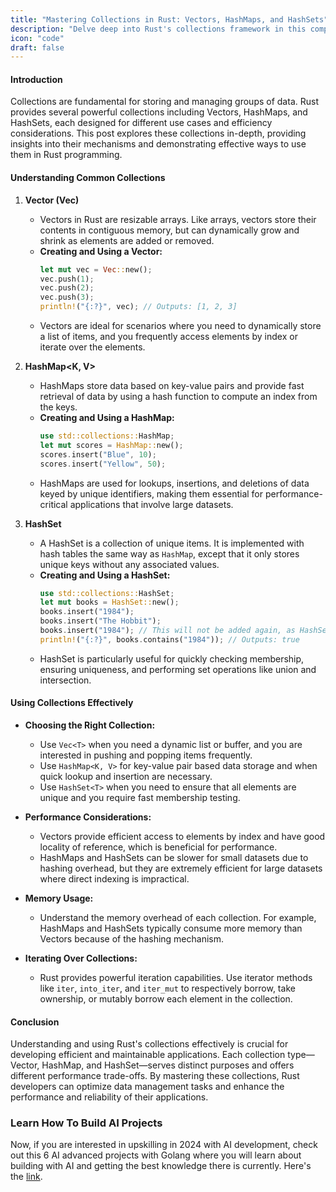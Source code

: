 ```yaml
---
title: "Mastering Collections in Rust: Vectors, HashMaps, and HashSets"
description: "Delve deep into Rust's collections framework in this comprehensive guide, exploring the intricacies of Vectors, HashMaps, and HashSets. Learn how to utilize these collections effectively to build more efficient and robust Rust applications. This post is packed with technical insights, practical coding examples, and best practices tailored for advanced Rust developers."
icon: "code"
draft: false
---
```


#### Introduction

Collections are fundamental for storing and managing groups of data. Rust provides several powerful collections including Vectors, HashMaps, and HashSets, each designed for different use cases and efficiency considerations. This post explores these collections in-depth, providing insights into their mechanisms and demonstrating effective ways to use them in Rust programming.

#### Understanding Common Collections

1. **Vector (Vec<T>)**

   - Vectors in Rust are resizable arrays. Like arrays, vectors store their contents in contiguous memory, but can dynamically grow and shrink as elements are added or removed.
   - **Creating and Using a Vector:**
     ```rust
     let mut vec = Vec::new();
     vec.push(1);
     vec.push(2);
     vec.push(3);
     println!("{:?}", vec); // Outputs: [1, 2, 3]
     ```
   - Vectors are ideal for scenarios where you need to dynamically store a list of items, and you frequently access elements by index or iterate over the elements.

2. **HashMap<K, V>**

   - HashMaps store data based on key-value pairs and provide fast retrieval of data by using a hash function to compute an index from the keys.
   - **Creating and Using a HashMap:**
     ```rust
     use std::collections::HashMap;
     let mut scores = HashMap::new();
     scores.insert("Blue", 10);
     scores.insert("Yellow", 50);
     ```
   - HashMaps are used for lookups, insertions, and deletions of data keyed by unique identifiers, making them essential for performance-critical applications that involve large datasets.

3. **HashSet<T>**
   - A HashSet is a collection of unique items. It is implemented with hash tables the same way as `HashMap`, except that it only stores unique keys without any associated values.
   - **Creating and Using a HashSet:**
     ```rust
     use std::collections::HashSet;
     let mut books = HashSet::new();
     books.insert("1984");
     books.insert("The Hobbit");
     books.insert("1984"); // This will not be added again, as HashSet items must be unique
     println!("{:?}", books.contains("1984")); // Outputs: true
     ```
   - HashSet is particularly useful for quickly checking membership, ensuring uniqueness, and performing set operations like union and intersection.

#### Using Collections Effectively

- **Choosing the Right Collection:**

  - Use `Vec<T>` when you need a dynamic list or buffer, and you are interested in pushing and popping items frequently.
  - Use `HashMap<K, V>` for key-value pair based data storage and when quick lookup and insertion are necessary.
  - Use `HashSet<T>` when you need to ensure that all elements are unique and you require fast membership testing.

- **Performance Considerations:**

  - Vectors provide efficient access to elements by index and have good locality of reference, which is beneficial for performance.
  - HashMaps and HashSets can be slower for small datasets due to hashing overhead, but they are extremely efficient for large datasets where direct indexing is impractical.

- **Memory Usage:**

  - Understand the memory overhead of each collection. For example, HashMaps and HashSets typically consume more memory than Vectors because of the hashing mechanism.

- **Iterating Over Collections:**
  - Rust provides powerful iteration capabilities. Use iterator methods like `iter`, `into_iter`, and `iter_mut` to respectively borrow, take ownership, or mutably borrow each element in the collection.

#### Conclusion

Understanding and using Rust's collections effectively is crucial for developing efficient and maintainable applications. Each collection type—Vector, HashMap, and HashSet—serves distinct purposes and offers different performance trade-offs. By mastering these collections, Rust developers can optimize data management tasks and enhance the performance and reliability of their applications.

### Learn How To Build AI Projects

Now, if you are interested in upskilling in 2024 with AI development, check out this 6 AI advanced projects with Golang where you will learn about building with AI and getting the best knowledge there is currently. Here's the [link](https://akhilsharmatech.gumroad.com/l/zgxqq).
